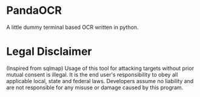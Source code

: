 PandaOCR
========

A little dummy terminal based OCR written in python.


Legal Disclaimer
============

(Inspired from sqlmap)
Usage of this tool for attacking targets without prior mutual consent is illegal.
It is the end user's responsibility to obey all applicable local, state and federal laws.
Developers assume no liability and are not responsible for any misuse or damage caused by this program.
